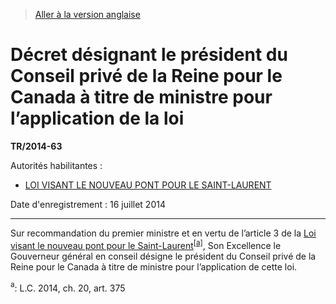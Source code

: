 > [Aller à la version anglaise](/en/Regulations/Statutory%20Instruments/2014/63.md)

# Décret désignant le président du Conseil privé de la Reine pour le Canada à titre de ministre pour l’application de la loi

**TR/2014-63**

Autorités habilitantes : 
- [LOI VISANT LE NOUVEAU PONT POUR LE SAINT-LAURENT](/fr/Lois/Lois%20du%20Canada/2014/ch.%2020,%20art.%20375.md)

Date d'enregistrement : 16 juillet 2014

----------

Sur recommandation du premier ministre et en vertu de l’article 3 de la [Loi visant le nouveau pont pour le Saint-Laurent](/fr/Lois/Lois%20du%20Canada/2014/ch.%2020,%20art.%20375.md)<sup><a href='#nbp_3908_hq_10315'>[a]</a></sup>, Son Excellence le Gouverneur général en conseil désigne le président du Conseil privé de la Reine pour le Canada à titre de ministre pour l’application de cette loi.

<a name='nbp_3908_hq_10315'><sup>a</sup></a>: L.C. 2014, ch. 20, art. 375<br />


